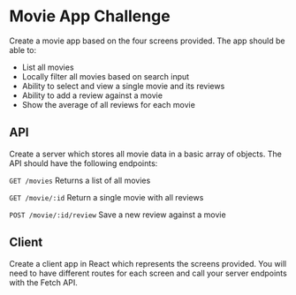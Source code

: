 # Movie App Challenge

Create a movie app based on the four screens provided. The app should be able to:

- List all movies
- Locally filter all movies based on search input
- Ability to select and view a single movie and its reviews
- Ability to add a review against a movie
- Show the average of all reviews for each movie

## API

Create a server which stores all movie data in a basic array of objects. The API should have the following endpoints:

`GET /movies`
Returns a list of all movies

`GET /movie/:id`
Return a single movie with all reviews

`POST /movie/:id/review`
Save a new review against a movie

## Client

Create a client app in React which represents the screens provided. You will need to have different routes for each screen and call your server endpoints with the Fetch API.


